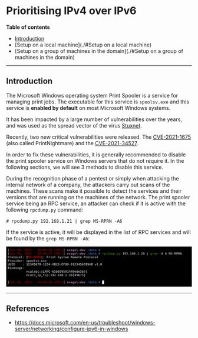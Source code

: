 # Prioritising IPv4 over IPv6

**Table of contents**

 + [Introduction](./#Introduction)
 + [Setup on a local machine](./#Setup on a local machine)
 + [Setup on a group of machines in the domain](./#Setup on a group of machines in the domain)

---

## Introduction

The Microsoft Windows operating system Print Spooler is a service for managing print jobs. The executable for this service is `spoolsv.exe` and this service is **enabled by default** on most Microsoft Windows systems.

It has been impacted by a large number of vulnerabilities over the years, and was used as the spread vector of the virus [Stuxnet](http://virus.wikidot.com/stuxnet).

Recently, two new critical vulnerabilities were released. The [CVE-2021-1675](https://msrc.microsoft.com/update-guide/vulnerability/CVE-2021-1675) (also called PrintNightmare) and the [CVE-2021-34527](https://msrc.microsoft.com/update-guide/vulnerability/CVE-2021-34527).

In order to fix these vulnerabilities, it is generally recommended to disable the print spooler service on Windows servers that do not require it. In the following sections, we will see 3 methods to disable this service.


During the recognition phase of a pentest or simply when attacking the internal network of a company, the attackers carry out scans of the machines. These scans make it possible to detect the services and their versions that are running on the machines of the network. The print spooler service being an RPC service, an attacker can check if it is active with the following `rpcdump.py` command:

```
# rpcdump.py 192.168.1.21 | grep MS-RPRN -A6
```

If the service is active, it will be displayed in the list of RPC services and will be found by the `grep MS-RPRN -A6`:

![](./imgs/ms-rprn-activated.png)

---


## References
 - https://docs.microsoft.com/en-us/troubleshoot/windows-server/networking/configure-ipv6-in-windows